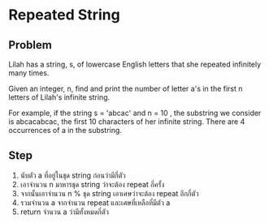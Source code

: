 # Repeated String

## Problem

Lilah has a string, s, of lowercase English letters that she repeated infinitely many times.

Given an integer, n, find and print the number of letter a's in the first n letters of Lilah's infinite string.

For example, if the string s = 'abcac' and n = 10 , the substring we consider is abcacabcac, the first 10 characters of her infinite string. There are 4 occurrences of a in the substring.

## Step

1. นับตัว a ที่อยู่ในชุด string ก่อนว่ามีกี่ตัว
2. เอาจำนวน n มาหารชุด string ว่าจะต้อง repeat กี่ครั้ง
3. จากนั้นเอาจำนวน n % ชุด string เอาเศษว่าจะต้อง repeat อีกกี่ตัว
4. รวมจำนวน a จากจำนวน repeat และเศษที่เหลือที่มีตัว a
5. return จำนวน a ว่ามีทั้งหมดกี่ตัว
